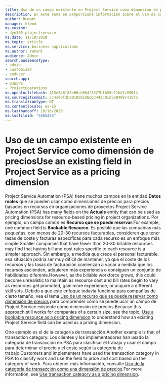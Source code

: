 ```yaml
---
title: Uso de un campo existente en Project Service como dimensión de precios
description: En este tema se proporciona información sobre el uso de campos existentes de Project Service como dimensiones de precios.
author: Rumant
manager: kfend
ms.custom:
- dyn365-projectservice
ms.date: 11/19/2018
ms.topic: article
ms.service: business-applications
ms.author: rumant
audience: Admin
search.audienceType:
- admin
- customizer
- enduser
search.app:
- D365PS
- ProjectOperations
ms.openlocfilehash: 415e346f88e60cb064f3327bfb35e21bd1c89014
ms.sourcegitcommit: 5c4c9bf3ba018562d6cb3443c01d550489c415fa
ms.translationtype: HT
ms.contentlocale: es-ES
ms.lasthandoff: 10/16/2020
ms.locfileid: "4085226"
---
```

# <a name="use-an-existing-field-in-project-service-as-a-pricing-dimension"></a><span data-ttu-id="11c41-103">Uso de un campo existente en Project Service como dimensión de precios</span><span class="sxs-lookup"><span data-stu-id="11c41-103">Use an existing field in Project Service as a pricing dimension</span></span>

<span data-ttu-id="11c41-104">Project Service Automation (PSA) tiene muchos campos en la entidad **Datos reales** que se pueden usar como dimensiones de precios para precios basados en recursos en organizaciones de proyectos.</span><span class="sxs-lookup"><span data-stu-id="11c41-104">Project Service Automation (PSA) has many fields on the **Actuals** entity that can be used as pricing dimensions for resource-based pricing in project organizations.</span></span> <span data-ttu-id="11c41-105">Por ejemplo, un campo común es **Recurso que se puede reservar**.</span><span class="sxs-lookup"><span data-stu-id="11c41-105">For example, one common field is **Bookable Resource**.</span></span> <span data-ttu-id="11c41-106">Es posible que las compañías más pequeñas, con menos de 20-30 recursos facturables, consideren que tener tasas de coste y facturas específicas para cada recurso es un enfoque más simple.</span><span class="sxs-lookup"><span data-stu-id="11c41-106">Smaller companies that have fewer than 20-30 billable resources may find that having bill and cost rates specific to each resource is a simpler approach.</span></span> <span data-ttu-id="11c41-107">Sin embargo, a medida que crece el personal facturable, esa situación podría ser muy difícil de mantener, ya que el coste de los recursos y las tasas de facturación comienzan a variar a medida que los recursos ascienden, adquieren más experiencia o consiguen un conjunto de habilidades diferente.</span><span class="sxs-lookup"><span data-stu-id="11c41-107">However, as the billable workforce grows, this could become unrealistic to maintain as resource cost and bill rates begin to vary as resources get promoted, gain more experience, or acquire a different skill sets.</span></span> <span data-ttu-id="11c41-108">Debido a que este enfoque todavía funciona para compañías de cierto tamaño, vea el tema [Uso de un recurso que se puede reservar como dimensión de precios](bookable-resource-pricing-dimension.md) para comprender cómo se puede usar un campo de Project Service existente como dimensión de precios.</span><span class="sxs-lookup"><span data-stu-id="11c41-108">Because this approach still works for companies of a certain size, see the topic, [Use a bookable resource as a pricing dimension](bookable-resource-pricing-dimension.md) to understand how an existing Project Service field can be used as a pricing dimension.</span></span>

<span data-ttu-id="11c41-109">Otro ejemplo es el de la categoría de transacción.</span><span class="sxs-lookup"><span data-stu-id="11c41-109">Another example is that of transaction category.</span></span> <span data-ttu-id="11c41-110">Los clientes y los implementadores han usado la categoría de transacción en PSA para clasificar el trabajo y usar el campo para determinar el precio y el coste según la categoría de trabajo.</span><span class="sxs-lookup"><span data-stu-id="11c41-110">Customers and Implementers have used the transaction category in PSA to classify work and use the field to price and cost based on the category of work.</span></span> <span data-ttu-id="11c41-111">Para obtener más información, consulte [Uso de la categoría de transacción como una dimensión de precios](transaction-category-pricing-dimension.md).</span><span class="sxs-lookup"><span data-stu-id="11c41-111">For more information, see [Use transaction category as a pricing dimension](transaction-category-pricing-dimension.md).</span></span>
